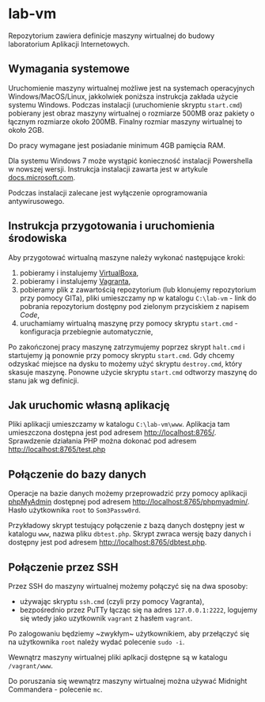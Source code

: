 # lab-vm

Repozytorium zawiera definicje maszyny wirtualnej do budowy laboratorium Aplikacji Internetowych.

## Wymagania systemowe

Uruchomienie maszyny wirtualnej możliwe jest na systemach operacyjnych Windows/MacOS/Linux, jakkolwiek poniższa instrukcja zakłada użycie systemu Windows. Podczas instalacji (uruchomienie skryptu `start.cmd`) pobierany jest obraz maszyny wirtualnej o rozmiarze 500MB oraz pakiety o łącznym rozmiarze około 200MB.
Finalny rozmiar maszyny wirtualnej to około 2GB.

Do pracy wymagane jest posiadanie minimum 4GB pamięcia RAM.

Dla systemu Windows 7 może wystąpić konieczność instalacji Powershella w nowszej wersji. Instrukcja instalacji zawarta jest w artykule [docs.microsoft.com](https://docs.microsoft.com/pl-pl/powershell/scripting/windows-powershell/install/installing-windows-powershell?view=powershell-7).

Podczas instalacji zalecane jest wyłączenie oprogramowania antywirusowego.

## Instrukcja przygotowania i uruchomienia środowiska

Aby przygotować wirtualną maszyne należy wykonać następujące kroki:

1. pobieramy i instalujemy [VirtualBoxa](https://www.virtualbox.org/wiki/Downloads),
2. pobieramy i instalujemy [Vagranta](https://www.vagrantup.com/downloads.html),
3. pobieramy plik z zawartością repozytorium (lub klonujemy repozytorium przy pomocy GITa), pliki umieszczamy np w katalogu `C:\lab-vm` - link do pobrania repozytorium dostępny pod zielonym przyciskiem z napisem *Code*,
4. uruchamiamy wirtualną maszynę przy pomocy skryptu `start.cmd` - konfiguracja przebiegnie automatycznie,

Po zakończonej pracy maszynę zatrzymujemy poprzez skrypt `halt.cmd` i startujemy ją ponownie przy pomocy skryptu `start.cmd`. 
Gdy chcemy odzyskać miejsce na dysku to możemy użyć skryptu `destroy.cmd`, który skasuje maszynę. 
Ponowne użycie skryptu `start.cmd` odtworzy maszynę do stanu jak wg definicji.

## Jak uruchomic własną aplikację

Pliki aplikacji umieszczamy w katalogu `C:\lab-vm\www`. Aplikacja tam umieszczona dostępna jest pod adresem [http://localhost:8765/](http://localhost:8765/). Sprawdzenie działania PHP można dokonać pod adresem [http://localhost:8765/test.php](http://localhost:8765/test.php)

## Połączenie do bazy danych

Operacje na bazie danych możemy przeprowadzić przy pomocy aplikacji [phpMyAdmin](https://www.phpmyadmin.net/) dostępnej pod adresem [http://localhost:8765/phpmyadmin/](http://localhost:8765/phpmyadmin/). 
Hasło użytkownika `root` to `Som3Passw0rd`.

Przykładowy skrypt testujący połączenie z bazą danych dostępny jest w katalogu `www`, nazwa pliku `dbtest.php`. Skrypt zwraca wersję bazy danych i dostępny jest pod adresem [http://localhost:8765/dbtest.php](http://localhost:8765/dbtest.php).

## Połączenie przez SSH

Przez SSH do maszyny wirtualnej możemy połączyć się na dwa sposoby:
- używając skryptu `ssh.cmd` (czyli przy pomocy Vagranta),
- bezpośrednio przez PuTTy łącząc się na adres `127.0.0.1:2222`, logujemy się wtedy jako uzytkownik `vagrant` z hasłem `vagrant`.

Po zalogowaniu będziemy ~zwykłym~ użytkownikiem, aby przełączyć się na użytkownika `root` należy wydać polecenie `sudo -i`.

Wewnątrz maszyny wirtualnej pliki aplkacji dostępne są w katalogu `/vagrant/www`.

Do poruszania się wewnątrz maszyny wirtualnej można używać Midnight Commandera - polecenie `mc`.

